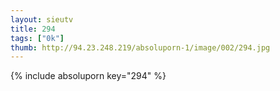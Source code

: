 ```yaml
--- 
layout: sieutv
title: 294
tags: ["0k"]
thumb: http://94.23.248.219/absoluporn-1/image/002/294.jpg
---
```

{% include absoluporn key="294" %} 
